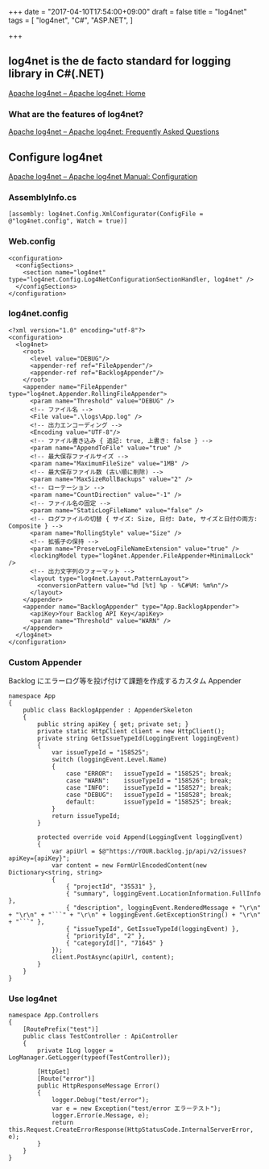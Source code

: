 +++
date = "2017-04-10T17:54:00+09:00"
draft = false
title = "log4net"
tags = [
    "log4net",
    "C#",
    "ASP.NET",
]

+++

## log4net is the de facto standard for logging library in C#(.NET)

[Apache log4net – Apache log4net: Home](http://logging.apache.org/log4net/)

### What are the features of log4net?

[Apache log4net – Apache log4net: Frequently Asked Questions](http://logging.apache.org/log4net/release/faq.html#What_are_the_features_of_log4net)

## Configure log4net

[Apache log4net – Apache log4net Manual: Configuration](http://logging.apache.org/log4net/release/manual/configuration.html)

### AssemblyInfo.cs
```
[assembly: log4net.Config.XmlConfigurator(ConfigFile = @"log4net.config", Watch = true)]
```

### Web.config
```
<configuration>
  <configSections>
    <section name="log4net" type="log4net.Config.Log4NetConfigurationSectionHandler, log4net" />
  </configSections>
</configuration>
```

### log4net.config
```
<?xml version="1.0" encoding="utf-8"?>
<configuration>
  ﻿<log4net>
    <root>
      <level value="DEBUG"/>
      <appender-ref ref="FileAppender"/>
      <appender-ref ref="BacklogAppender"/>
    </root>
    <appender name="FileAppender" type="log4net.Appender.RollingFileAppender">
      <param name="Threshold" value="DEBUG" />
      <!-- ファイル名 -->
      <File value=".\logs\App.log" />
      <!-- 出力エンコーディング -->
      <Encoding value="UTF-8"/>
      <!-- ファイル書き込み { 追記: true, 上書き: false } -->
      <param name="AppendToFile" value="true" />
      <!-- 最大保存ファイルサイズ -->
      <param name="MaximumFileSize" value="1MB" />
      <!-- 最大保存ファイル数 (古い順に削除) -->
      <param name="MaxSizeRollBackups" value="2" />
      <!-- ローテーション -->
      <param name="CountDirection" value="-1" />
      <!-- ファイル名の固定 -->
      <param name="StaticLogFileName" value="false" />
      <!-- ログファイルの切替 { サイズ: Size, 日付: Date, サイズと日付の両方: Composite } -->
      <param name="RollingStyle" value="Size" />
      <!-- 拡張子の保持 -->
      <param name="PreserveLogFileNameExtension" value="true" />
      <lockingModel type="log4net.Appender.FileAppender+MinimalLock" />
      <!-- 出力文字列のフォーマット -->
      <layout type="log4net.Layout.PatternLayout">
        <conversionPattern value="%d [%t] %p - %C#%M: %m%n"/>
      </layout>
    </appender>
    <appender name="BacklogAppender" type="App.BacklogAppender">
      <apiKey>Your Backlog API Key</apiKey>
      <param name="Threshold" value="WARN" />
    </appender>
  </log4net>
</configuration>
```

### Custom Appender

Backlog にエラーログ等を投げ付けて課題を作成するカスタム Appender

```
namespace App
{
    public class BacklogAppender : AppenderSkeleton
    {
        public string apiKey { get; private set; }
        private static HttpClient client = new HttpClient();
        private string GetIssueTypeId(LoggingEvent loggingEvent)
        {
            var issueTypeId = "158525";
            switch (loggingEvent.Level.Name)
            {
                case "ERROR":	issueTypeId = "158525";	break;
                case "WARN":	issueTypeId = "158526";	break;
                case "INFO":	issueTypeId = "158527";	break;
                case "DEBUG":	issueTypeId = "158528";	break;
                default:		issueTypeId = "158525";	break;
            }
            return issueTypeId;
        }

        protected override void Append(LoggingEvent loggingEvent)
        {
            var apiUrl = $@"https://YOUR.backlog.jp/api/v2/issues?apiKey={apiKey}";
            var content = new FormUrlEncodedContent(new Dictionary<string, string>
            {
                { "projectId", "35531" },
                { "summary", loggingEvent.LocationInformation.FullInfo },
                { "description", loggingEvent.RenderedMessage + "\r\n" + "\r\n" + "```" + "\r\n" + loggingEvent.GetExceptionString() + "\r\n" + "```" },
                { "issueTypeId", GetIssueTypeId(loggingEvent) },
                { "priorityId", "2" },
                { "categoryId[]", "71645" }
            });
            client.PostAsync(apiUrl, content);
        }
    }
}
```

### Use log4net

```
namespace App.Controllers
{
    [RoutePrefix("test")]
    public class TestController : ApiController
    {
        private ILog logger = LogManager.GetLogger(typeof(TestController));

        [HttpGet]
        [Route("error")]
        public HttpResponseMessage Error()
        {
            logger.Debug("test/error");
            var e = new Exception("test/error エラーテスト");
            logger.Error(e.Message, e);
            return this.Request.CreateErrorResponse(HttpStatusCode.InternalServerError, e);
        }
    }
}
```
